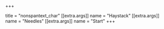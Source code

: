+++

title = "nonspantext_char"
[[extra.args]]
name = "Haystack"
[[extra.args]]
name = "Needles"
[[extra.args]]
name = "Start"
+++